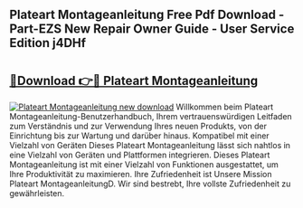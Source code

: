 ## Plateart Montageanleitung Free Pdf Download - Part-EZS New Repair Owner Guide - User Service Edition j4DHf

# <h2><a href="http://df74mug.blite.top/?on=Plateart+Montageanleitung">🔗Download 👉🔴 Plateart Montageanleitung</a></h2>

[![Plateart Montageanleitung new download](https://i.imgur.com/lujVjoI.png)](http://df74mug.blite.top/?on=Plateart+Montageanleitung)
Willkommen beim Plateart Montageanleitung-Benutzerhandbuch, Ihrem vertrauenswürdigen Leitfaden zum Verständnis und zur Verwendung Ihres neuen Produkts, von der Einrichtung bis zur Wartung und darüber hinaus. Kompatibel mit einer Vielzahl von Geräten Dieses Plateart Montageanleitung lässt sich nahtlos in eine Vielzahl von Geräten und Plattformen integrieren. Dieses Plateart Montageanleitung ist mit einer Vielzahl von Funktionen ausgestattet, um Ihre Produktivität zu maximieren. Ihre Zufriedenheit ist Unsere Mission Plateart MontageanleitungD. Wir sind bestrebt, Ihre vollste Zufriedenheit zu gewährleisten.
